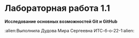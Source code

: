 # Лабораторная работа 1.1
__Исследование основных возможностей Git и GitHub__
<p>:alien:Выполнила Дудова Мира Сергеевна ИТС-б-о-22-1:alien:</p>
